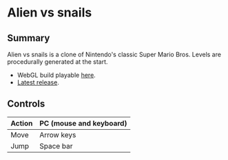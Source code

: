 # Alien vs snails 

## Summary

Alien vs snails is a clone of Nintendo's classic Super Mario Bros.
Levels are procedurally generated at the start.

* WebGL build playable [here](https://www.adolfozarrias.com/l2d-alien-vs-snails/).
* [Latest release](https://github.com/azarrias/l2d-alien-vs-snails/releases/latest).

## Controls

Action | PC (mouse and keyboard) 
------ | ----------------------- 
Move   | Arrow keys              
Jump   | Space bar            
